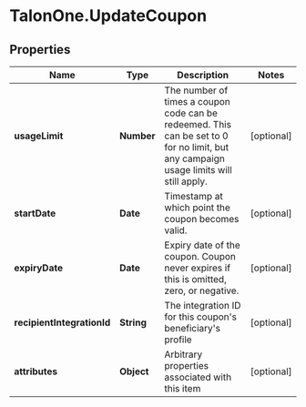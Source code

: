 # TalonOne.UpdateCoupon

## Properties
Name | Type | Description | Notes
------------ | ------------- | ------------- | -------------
**usageLimit** | **Number** | The number of times a coupon code can be redeemed. This can be set to 0 for no limit, but any campaign usage limits will still apply.  | [optional] 
**startDate** | **Date** | Timestamp at which point the coupon becomes valid. | [optional] 
**expiryDate** | **Date** | Expiry date of the coupon. Coupon never expires if this is omitted, zero, or negative. | [optional] 
**recipientIntegrationId** | **String** | The integration ID for this coupon&#39;s beneficiary&#39;s profile | [optional] 
**attributes** | **Object** | Arbitrary properties associated with this item | [optional] 


